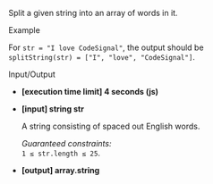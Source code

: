 
Split a given string into an array of words in it.

Example

For  `str = "I love CodeSignal"`, the output should be  
`splitString(str) = ["I", "love", "CodeSignal"]`.

Input/Output

-   **[execution time limit] 4 seconds (js)**
    
-   **[input] string str**
    
    A string consisting of spaced out English words.
    
    _Guaranteed constraints:_  
    `1 ≤ str.length ≤ 25`.
    
-   **[output] array.string**